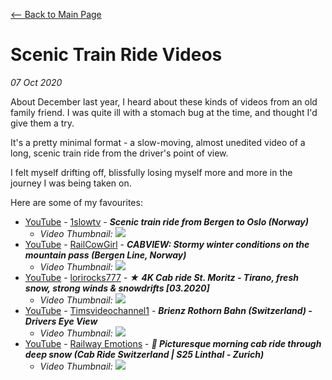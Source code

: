 [<-- Back to Main Page](index.html)

# Scenic Train Ride Videos
*07 Oct 2020*

About December last year, I heard about these kinds of videos from an old
family friend. I was quite ill with a stomach bug at the time, and thought I'd
give them a try.

It's a pretty minimal format - a slow-moving, almost unedited video of a long,
scenic train ride from the driver's point of view.

I felt myself drifting off, blissfully losing myself more and more in the
journey I was being taken on.

Here are some of my favourites:

- [YouTube](https://youtu.be/xisVS_DKpJg) - [1slowtv](https://www.youtube.com/channel/UC7h6FsPqoBZslm4II_rbqag) - ***Scenic train ride from Bergen to Oslo (Norway)***
  - *Video Thumbnail:*
  ![](https://i.ytimg.com/vi/xisVS_DKpJg/hqdefault.jpg)
- [YouTube](https://youtu.be/facDr2lTAUM) - [RailCowGirl](https://www.youtube.com/channel/UCj-Xm8j6WBgKY8OG7s9r2vQ) - ***CABVIEW: Stormy winter conditions on the mountain pass (Bergen Line, Norway)***
  - *Video Thumbnail:*
  ![](https://i.ytimg.com/vi/facDr2lTAUM/hqdefault.jpg)
- [YouTube](https://youtu.be/XsVJ8PCV-0M) - [lorirocks777](https://www.youtube.com/channel/UCNvqtvsiczNTQLwuUwHGndQ) - ***★ 4K Cab ride St. Moritz - Tirano, fresh snow, strong winds & snowdrifts \[03.2020\]***
  - *Video Thumbnail:*
  ![](https://i.ytimg.com/vi/XsVJ8PCV-0M/hqdefault.jpg)
- [YouTube](https://youtu.be/OeJ5xXrbkfU) - [Timsvideochannel1](https://www.youtube.com/channel/UC8mWulo_qPrlXZZw98nbR7g) - ***Brienz Rothorn Bahn (Switzerland) - Drivers Eye View***
  - *Video Thumbnail:*
  ![](https://i.ytimg.com/vi/OeJ5xXrbkfU/hqdefault.jpg)
- [YouTube](https://youtu.be/ZCEJuT4YWCI) - [Railway Emotions](https://www.youtube.com/channel/UCRYl1C12IXPs2Uo_25OdrPA)  - ***🚆 Picturesque morning cab ride through deep snow (Cab Ride Switzerland | S25 Linthal - Zurich)***
  - *Video Thumbnail:*
  ![](https://i.ytimg.com/vi/ZCEJuT4YWCI/hqdefault.jpg)

